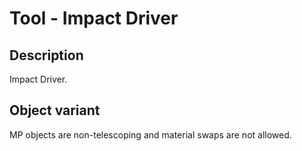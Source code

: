 # Tool - Impact Driver

## Description

Impact Driver.

## Object variant

MP objects are non-telescoping and material swaps are not allowed.
